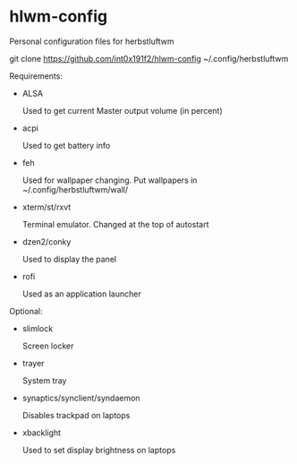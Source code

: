 hlwm-config
===========

Personal configuration files for herbstluftwm


git clone https://github.com/int0x191f2/hlwm-config ~/.config/herbstluftwm

Requirements: 
- ALSA

    Used to get current Master output volume (in percent)
- acpi

    Used to get battery info
- feh

    Used for wallpaper changing. Put wallpapers in ~/.config/herbstluftwm/wall/
- xterm/st/rxvt

    Terminal emulator. Changed at the top of autostart
- dzen2/conky

    Used to display the panel
- rofi

    Used as an application launcher

Optional:
- slimlock

    Screen locker
- trayer

    System tray
- synaptics/synclient/syndaemon

    Disables trackpad on laptops

- xbacklight

    Used to set display brightness on laptops
